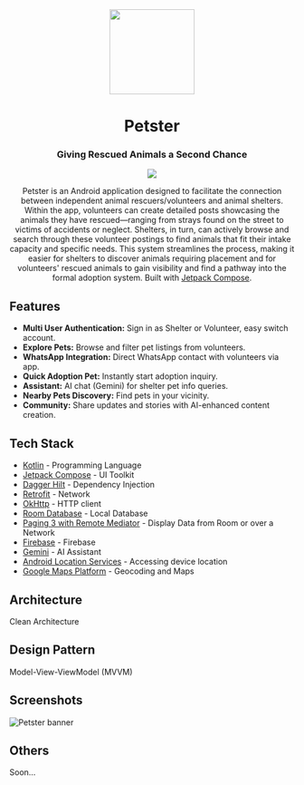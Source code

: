 <div align="center">
  <div style="display: inline-block;">
    <img src="https://github.com/user-attachments/assets/fc55992f-6b4c-499b-b878-eb6041be5fe7" width="150px"/>
  </div>
  <h1 align="center">Petster</h1>
  <h3>Giving Rescued Animals a Second Chance</h3>

  <p align="center">
    <a href="https://skillicons.dev">
      <img src="https://skillicons.dev/icons?i=kotlin,androidstudio,figma,firebase" />
    </a>
  </p>

  Petster is an Android application designed to facilitate the connection between independent animal rescuers/volunteers and animal shelters. Within the app, volunteers can create detailed posts showcasing the animals they have rescued—ranging from strays found on the street to victims of accidents or neglect. Shelters, in turn, can actively browse and search through these volunteer postings to find animals that fit their intake capacity and specific needs. This system streamlines the process, making it easier for shelters to discover animals requiring placement and for volunteers' rescued animals to gain visibility and find a pathway into the formal adoption system. Built with [Jetpack Compose](https://developer.android.com/jetpack/compose).

</div>

## Features
- **Multi User Authentication:** Sign in as Shelter or Volunteer, easy switch account.
- **Explore Pets:** Browse and filter pet listings from volunteers.
- **WhatsApp Integration:** Direct WhatsApp contact with volunteers via app.
- **Quick Adoption Pet:** Instantly start adoption inquiry.
- **Assistant:** AI chat (Gemini) for shelter pet info queries.
- **Nearby Pets Discovery:** Find pets in your vicinity.
- **Community:** Share updates and stories with AI-enhanced content creation.

## Tech Stack
- [Kotlin](https://kotlinlang.org/) - Programming Language
- [Jetpack Compose](https://developer.android.com/jetpack/compose) - UI Toolkit
- [Dagger Hilt](https://dagger.dev/hilt/) - Dependency Injection
- [Retrofit](https://square.github.io/retrofit/) - Network
- [OkHttp](https://square.github.io/okhttp/) - HTTP client
- [Room Database](https://developer.android.com/reference/kotlin/androidx/room/RoomDatabase) - Local Database
- [Paging 3 with Remote Mediator](https://developer.android.com/topic/libraries/architecture/paging/v3-overview) - Display Data from Room or over a Network
- [Firebase](https://firebase.google.com/) - Firebase
- [Gemini](https://gemini.google.com/) - AI Assistant
- [Android Location Services](https://developer.android.com/training/location) - Accessing device location
- [Google Maps Platform](https://developers.google.com/maps-platform) - Geocoding and Maps

## Architecture
Clean Architecture

## Design Pattern
Model-View-ViewModel (MVVM)

## Screenshots
![Petster banner](https://github.com/user-attachments/assets/59ec1fd2-a47e-4a89-af93-c124a2b3465f)

## Others
Soon...
